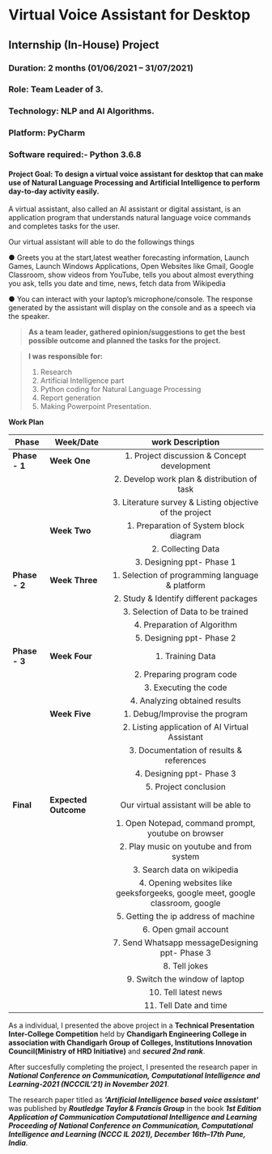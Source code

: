# Virtual Voice Assistant for Desktop

## Internship (In-House) Project

### Duration: 2 months (01/06/2021 – 31/07/2021)

### Role: Team Leader of 3.

### Technology: NLP and AI Algorithms.

### Platform: PyCharm

### Software required:- Python 3.6.8

#### Project Goal: To design a virtual voice assistant for desktop that can make use of Natural Language Processing and Artificial Intelligence to perform day-to-day activity easily.

A virtual assistant, also called an AI assistant or digital assistant, is an application program that understands natural language voice 
commands and completes tasks for the user.

Our virtual assistant will able to do the followings things 

● Greets you at the start,latest weather forecasting information, Launch Games, Launch Windows Applications, Open Websites like Gmail, 
Google Classroom, 
show videos from YouTube, tells you about almost everything you ask, tells you date and time,  news,
fetch data from Wikipedia

● You can interact with your laptop’s microphone/console. The response generated by
the assistant will display on the console and as a speech via the speaker.



>**As a team leader, gathered opinion/suggestions to get the best possible outcome and planned the tasks for the project.** 

>**I was responsible for:** 
> 1. Research
> 2. Artificial Intelligence part
> 3. Python coding for Natural Language Processing
> 4. Report generation
> 5. Making Powerpoint Presentation.



**Work Plan**


|  **Phase**        | **Week/Date**        | **work Description**        |  
| ------------- | ------------- |:-------------:|
|  **Phase - 1**    | **Week One**      |1.	Project discussion & Concept development| 
|               |               |2.	Develop work plan & distribution of task|
|               |               |3.	Literature survey & Listing objective of the project|
|               | **Week Two**      |1.	Preparation of System block diagram | 
|               |               |2.	Collecting Data |
|               |               |3.	Designing ppt- Phase 1 |
|  **Phase - 2**    | **Week Three**    |1.	Selection of programming language & platform | 
|               |               |2.	Study & Identify different packages |
|               |               |3.	Selection of Data to be trained |
|               |               |4.	Preparation of Algorithm |
|               |               |5.	Designing ppt- Phase 2 |
|  **Phase - 3**    | **Week Four**    |1. Training Data | 
|               |               |2. Preparing program code |
|               |               |3.	Executing the code |
|               |               |4.	Analyzing obtained results |
|               | **Week Five**   |1. Debug/Improvise the program |
|               |               |2. Listing application of AI Virtual Assistant |
|               |               |3.	Documentation of results & references |
|               |               |4. Designing ppt- Phase 3 |
|               |               |5.	Project conclusion |
|  **Final**        |  **Expected Outcome**   |Our virtual assistant will be able to  |
|               |               |1. Open Notepad, command prompt, youtube on browser |
|               |               |2. Play music on youtube and from system |
|               |               |3. Search data on wikipedia |
|               |               |4. Opening websites like geeksforgeeks, google meet, google classroom, google |
|               |               |5. Getting the ip address of machine |
|               |               |6. Open gmail account |
|               |               |7. Send Whatsapp messageDesigning ppt- Phase 3 |
|               |               |8. Tell jokes |
|               |               |9. Switch the window of laptop |
|               |               |10. Tell latest news |
|               |               |11. Tell Date and time |




As a individual, I presented the above project in a **Technical Presentation Inter-College Competition** held by **Chandigarh Engineering College in association with Chandigarh Group of Colleges, Institutions Innovation Council(Ministry of HRD Initiative)** and ***secured 2nd rank***.

After succesfully completing the project, I presented the research paper in ***National Conference on Communication, Computational Intelligence and Learning-2021 (NCCCIL’21) in November 2021***.

The research paper titled as ***'Artificial Intelligence based voice assistant'*** was published by ***Routledge Taylor & Francis Group*** in the book ***1st Edition Application of Communication Computational Intelligence and Learning Proceeding of National Conference on Communication, Computational Intelligence and Learning (NCCC IL 2021), December 16th–17th Pune, India***.

